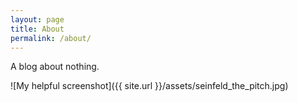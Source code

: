 ```yaml
---
layout: page
title: About
permalink: /about/
---
```


A blog about nothing.

![My helpful screenshot]({{ site.url }}/assets/seinfeld_the_pitch.jpg)